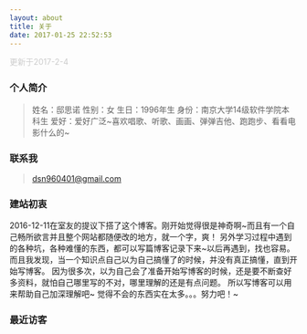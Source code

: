 ```yaml
---
layout: about
title: 关于
date: 2017-01-25 22:52:53
---
```

  <div style="text-align:left;color: #ccc;font-size:14px;">更新于2017-2-4</div>

### 个人简介
> 姓名：邸思诺
> 性别：女
> 生日：1996年生
> 身份：南京大学14级软件学院本科生
> 爱好：爱好广泛~喜欢唱歌、听歌、画画、弹弹吉他、跑跑步、看看电影什么的~

### 联系我
> <span class="fa fa-envelope"></span>  dsn960401@gmail.com

### 建站初衷
2016-12-11在室友的提议下搭了这个博客。刚开始觉得很是神奇啊~而且有一个自己畅所欲言并且整个网站都随便改的地方，就一个字，爽！
另外学习过程中遇到的各种坑，各种难懂的东西，都可以写篇博客记录下来~以后再遇到，找也容易。
而且我发现，当一个知识点自己以为自己搞懂了的时候，并没有真正搞懂，直到开始写博客。
因为很多次，以为自己会了准备开始写博客的时候，还是要不断查好多资料，就怕自己哪里写的不对，哪里理解的还是有点问题。
所以写博客可以用来帮助自己加深理解吧~
觉得不会的东西实在太多。。。努力吧！~


### 最近访客
<div class="ds-recent-visitors" data-num-items="28" data-avatar-size="42" id="ds-recent-visitors"></div>
